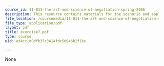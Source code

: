 ```yaml
---
course_id: 11-011-the-art-and-science-of-negotiation-spring-2006
description: This resource contains materials for the scenario and application.
file_location: /coursemedia/11-011-the-art-and-science-of-negotiation-spring-2006/ad4cc1d0dfb37c3414fdc50946b2f1be_exercise7.pdf
file_type: application/pdf
layout: pdf
title: exercise7.pdf
type: course
uid: ad4cc1d0dfb37c3414fdc50946b2f1be

---
```

None
